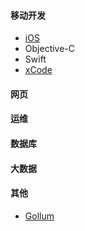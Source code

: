 #### 移动开发
- [iOS](iOS_page)
- Objective-C
- Swift
- [xCode](xCode_page)

#### 网页

#### 运维

#### 数据库

#### 大数据

#### 其他
- [Gollum](gollum)